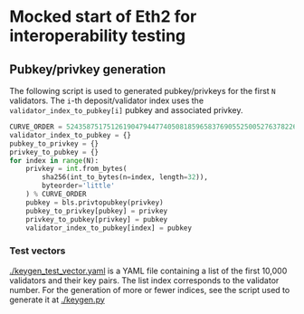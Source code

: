 # Mocked start of Eth2 for interoperability testing

## Pubkey/privkey generation

The following script is used to generated pubkey/privkeys for the first `N` validators. The `i`-th deposit/validator index uses the `validator_index_to_pubkey[i]` pubkey and associated privkey.

```python
CURVE_ORDER = 52435875175126190479447740508185965837690552500527637822603658699938581184513
validator_index_to_pubkey = {}
pubkey_to_privkey = {}
privkey_to_pubkey = {}
for index in range(N):
    privkey = int.from_bytes(
        sha256(int_to_bytes(n=index, length=32)),
        byteorder='little'
    ) % CURVE_ORDER
    pubkey = bls.privtopubkey(privkey)
    pubkey_to_privkey[pubkey] = privkey
    privkey_to_pubkey[privkey] = pubkey
    validator_index_to_pubkey[index] = pubkey
```

### Test vectors

[./keygen_test_vector.yaml](./keygen_test_vector.yaml) is a YAML file containing a list of the first 10,000 validators and their key pairs. The list index corresponds to the validator number. For the generation of more or fewer indices, see the script used to generate it at [./keygen.py](./keygen.py)
